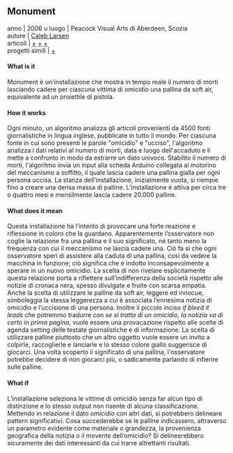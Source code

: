 ## **Monument**
anno | 2006  u
luogo | Peacock Visual Arts di Aberdeen, Scozia <br>
autore | [Caleb Larsen](http://caleblarsen.com/)  <br>
articoli | [+](http://caleblarsen.com/monument/)
[+](https://instintopoetico.wordpress.com/2016/05/22/monument-caleb-larsen/)
[+](http://www.siusoon.net/dat/2008/10/08/inspiring-work-monument-if-it-bleeds-it-leads-2006-by-caleb-larsen/)<br>
progetti simili | [+](http://www.creativeapplications.net/objects/dead-media-mathilde-lavennes-artefact0-digital-necrophony/)




#### What is it
Monument è un'installazione che mostra in tempo reale il numero di morti lasciando cadere per ciascuna vittima di omicidio una pallina da soft air, equivalente ad un proiettile di pistola.

#### How it works
Ogni minuto, un algoritmo analizza gli articoli provenienti da 4500 fonti giornalistiche in lingua inglese, pubblicate in tutto il mondo. Per ciascuna fonte in cui sono presenti le parole "omicidio" e "ucciso", l'algoritmo analizza i dati relativi al numero di morti, data e luogo dell'accaduto e li mette a confronto in modo da estrarre un dato univoco. Stabilito il numero di morti, l'algoritmo invia un input alla scheda Arduino collegata al motorino del meccanismo a soffitto, il quale lascia cadere una pallina gialla per ogni persona uccisa. La stanza dell’installazione, inizialmente vuota, si riempie fino a creare una densa massa di palline. L’installazione è attiva per circa tre o quattro mesi e mensilmente lascia cadere 20.000 palline.


#### What does it mean
Questa installazione ha l’intento di provocare una forte reazione e riflessione in coloro che la guardano. Apparentemente l’osservatore non coglie la relazione fra una pallina e il suo significato, né tanto meno la frequenza con cui il meccanismo ne lascia cadere una. Ciò fa sì che ogni osservatore speri di assistere alla caduta di una pallina, così da vedere la macchina in funzione; ciò significa che è indotto inconsapevolmente a sperare in un nuovo omicidio. La scelta di non rivelare esplicitamente questa relazione porta a riflettere sull’indifferenza della società rispetto alle notizie di cronaca nera, spesso divulgate e fruite con scarsa empatia. Anche la scelta di utilizzare le palline da soft air, leggere ed innocue, simboleggia la stessa leggerezza a cui è associata l’ennesima notizia di omicidio e l’uccisione di una persona. Inoltre il piccolo inciso *if bleed it leads* che potremmo tradurre con *se si tratta di un omicidio, la notizia va di certo in prima pagina*, vuole essere una provacazione rispetto alle scelte di agenda setting delle testate giornalistiche e di informazione. La scelta di utilizzare palline piuttosto che un altro oggetto vuole essere un invito a colpirle, raccoglierle e lanciarle e lo stesso colore giallo suggerisce di giocarci. Una volta scoperto il significato di una pallina, l'osservatore potrebbe decidere di non giocarci più, o sadicamente parlando di infierire sulle palline.

#### What if
L’installazione seleziona le vittime di omicidio senza far alcun tipo di distinzione e lo stesso output non risente di alcuna classificazione. Mettendo in relazione il dato *omicidio* con altri dati, si potrebbero delineare pattern significativi. Cosa succederebbe se le palline indicassero, attraverso un parametro evidente come materiale o grandezza, la provenienza geografica della notizia o il movente dell’omicidio? Si delineerebbero sicuramente dei dati interessanti da cui trarre altrettanti risultati.
